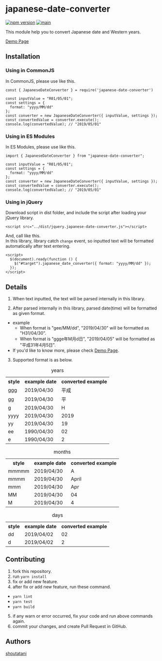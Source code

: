 # japanese-date-converter

[![npm version](https://badge.fury.io/js/japanese-date-converter.svg)](https://badge.fury.io/js/japanese-date-converter)
[![main](https://github.com/shoutatani/japanese-date-converter/actions/workflows/main.yml/badge.svg?branch=master&event=push)](https://github.com/shoutatani/japanese-date-converter/actions/workflows/main.yml)

This module help you to convert Japanese date and Western years.

[Demo Page](https://shoutatani.github.io/japanese-date-converter/)

## Installation

### Using in CommonJS

In CommonJS, please use like this.

```
const { JapaneseDateConverter } = require('japanese-date-converter')

const inputValue = "R01/05/01";
const settings = {
  format: "yyyy/MM/dd"
};
const converter = new JapaneseDateConverter({ inputValue, settings });
const convertedValue = converter.execute();
console.log(convertedValue); // "2019/05/01"
```

### Using in ES Modules

In ES Modules, please use like this.

```
import { JapaneseDateConverter } from "japanese-date-converter";

const inputValue = "R01/05/01";
const settings = {
  format: "yyyy/MM/dd"
};
const converter = new JapaneseDateConverter({ inputValue, settings });
const convertedValue = converter.execute();
console.log(convertedValue); // "2019/05/01"
```

### Using in jQuery

Download script in dist folder, and include the script after loading your jQuery library.

```
<script src="../dist/jquery.japanese-date-converter.js"></script>
```

And, call like this.  
In this library, library catch `change` event, so inputted text will be formatted automatically after text entering.

```
<script>
  $(document).ready(function () {
    $("#target").japanese_date_converter({ format: "yyyy/MM/dd" });
  });
</script>
```

## Details

1. When text inputted, the text will be parsed internally in this library.

2. After parsed internally in this library, parsed date(time) will be formatted as given format.

- example
  - When format is "gee/MM/dd", "2019/04/30" will be formatted as "H31/04/30".
  - When format is "ggge年M月d日", "2019/04/05" will be formatted as "平成31年4月5日".
- If you'd like to know more, please check [Demo Page](https://shoutatani.github.io/japanese-date-converter/).

3. Supported format is as below.
<table class="supported-styles">
    <caption>years</caption>
    <tr>
      <th>style</th>
      <th>example date</th>
      <th>converted example</th>
    </tr>
    <tr>
      <td>ggg</td>
      <td>2019/04/30</td>
      <td>平成</td>
    </tr>
    <tr>
      <td>gg</td>
      <td>2019/04/30</td>
      <td>平</td>
    </tr>
    <tr>
      <td>g</td>
      <td>2019/04/30</td>
      <td>H</td>
    </tr>
    <tr>
      <td>yyyy</td>
      <td>2019/04/30</td>
      <td>2019</td>
    </tr>
    <tr>
      <td>yy</td>
      <td>2019/04/30</td>
      <td>19</td>
    </tr>
    <tr>
      <td>ee</td>
      <td>1990/04/30</td>
      <td>02</td>
    </tr>
    <tr>
      <td>e</td>
      <td>1990/04/30</td>
      <td>2</td>
    </tr>
  </table>
  <table class="supported-styles">
    <caption>months</caption>
    <tr>
      <th>style</th>
      <th>example date</th>
      <th>converted example</th>
    </tr>
    <tr>
      <td>mmmmm</td>
      <td>2019/04/30</td>
      <td>A</td>
    </tr>
    <tr>
      <td>mmmm</td>
      <td>2019/04/30</td>
      <td>April</td>
    </tr>
    <tr>
      <td>mmm</td>
      <td>2019/04/30</td>
      <td>Apr</td>
    </tr>
    <tr>
      <td>MM</td>
      <td>2019/04/30</td>
      <td>04</td>
    </tr>
    <tr>
      <td>M</td>
      <td>2019/04/30</td>
      <td>4</td>
    </tr>
  </table>
  <table class="supported-styles">
    <caption>days</caption>
    <tr>
      <th>style</th>
      <th>example date</th>
      <th>converted example</th>
    </tr>
    <tr>
      <td>dd</td>
      <td>2019/04/02</td>
      <td>02</td>
    </tr>
    <tr>
      <td>d</td>
      <td>2019/04/02</td>
      <td>2</td>
    </tr>
  </table>

## Contributing

1. fork this repository.
2. run `yarn install`
3. fix or add new feature.
4. after fix or add new feature, run these command.
  - `yarn lint`
  - `yarn test`
  - `yarn build`
5. if any warn or error occurred, fix your code and run above commands again.
6. commit your changes, and create Pull Request in GitHub.

## Authors

[shoutatani](https://github.com/shoutatani)
